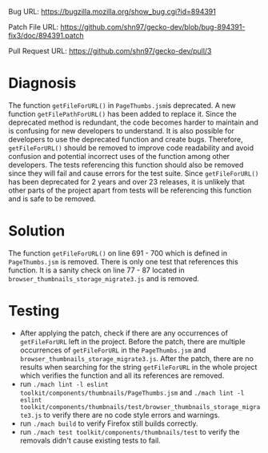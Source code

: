Bug URL: https://bugzilla.mozilla.org/show_bug.cgi?id=894391

Patch File URL: https://github.com/shn97/gecko-dev/blob/bug-894391-fix3/doc/894391.patch

Pull Request URL: https://github.com/shn97/gecko-dev/pull/3

# Diagnosis
The function `getFileForURL()` in `PageThumbs.jsm`is deprecated. A new function `getFilePathForURL()` has been added to replace it. Since the deprecated method is redundant, the code becomes harder to maintain and is confusing for new developers to understand. It is also possible for developers to use the deprecated function and create bugs. Therefore, `getFileForURL()` should be removed to improve code readability and avoid confusion and potential incorrect uses of the function among other developers. The tests referencing this function should also be removed since they will fail and cause errors for the test suite. Since `getFileForURL()` has been deprecated for 2 years and over 23 releases, it is unlikely that other parts of the project apart from tests will be referencing this function and is safe to be removed.

# Solution
The function `getFileForURL()` on line 691 - 700 which is defined in `PageThumbs.jsm` is removed. There is only one test that references this function. It is a sanity check on line 77 - 87 located in `browser_thumbnails_storage_migrate3.js` and is removed.

# Testing
- After applying the patch, check if there are any occurrences of `getFileForURL` left in the project. Before the patch, there are multiple occurrences of `getFileForURL` in the `PageThumbs.jsm` and `browser_thumbnails_storage_migrate3.js`. After the patch, there are no results when searching for the string `getFileForURL` in the whole project which verifies the function and all its references are removed.
- run `./mach lint -l eslint toolkit/components/thumbnails/PageThumbs.jsm` and `./mach lint -l eslint toolkit/components/thumbnails/test/browser_thumbnails_storage_migrate3.js` to verify there are no code style errors and warnings.
- run `./mach build` to verify Firefox still builds correctly.
- run `./mach test toolkit/components/thumbnails/test` to verify the removals didn't cause existing tests to fail.
